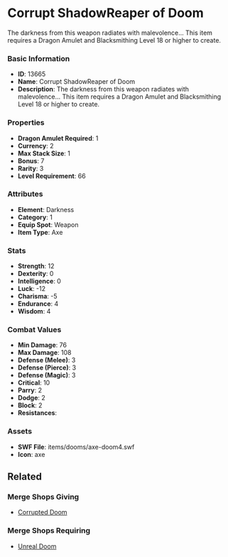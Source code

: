 # Corrupt ShadowReaper of Doom

The darkness from this weapon radiates with malevolence... This item requires a Dragon Amulet and Blacksmithing Level 18 or higher to create. 

### Basic Information

- **ID**: 13665
- **Name**: Corrupt ShadowReaper of Doom
- **Description**: The darkness from this weapon radiates with malevolence... This item requires a Dragon Amulet and Blacksmithing Level 18 or higher to create. 

### Properties

- **Dragon Amulet Required**: 1
- **Currency**: 2
- **Max Stack Size**: 1
- **Bonus**: 7
- **Rarity**: 3
- **Level Requirement**: 66

### Attributes

- **Element**: Darkness
- **Category**: 1
- **Equip Spot**: Weapon
- **Item Type**: Axe

### Stats

- **Strength**: 12
- **Dexterity**: 0
- **Intelligence**: 0
- **Luck**: -12
- **Charisma**: -5
- **Endurance**: 4
- **Wisdom**: 4

### Combat Values

- **Min Damage**: 76
- **Max Damage**: 108
- **Defense (Melee)**: 3
- **Defense (Pierce)**: 3
- **Defense (Magic)**: 3
- **Critical**: 10
- **Parry**: 2
- **Dodge**: 2
- **Block**: 2
- **Resistances**: 

### Assets

- **SWF File**: items/dooms/axe-doom4.swf
- **Icon**: axe

## Related

### Merge Shops Giving

- [Corrupted Doom](../merge-shops/236-corrupted-doom.md)

### Merge Shops Requiring

- [Unreal Doom](../merge-shops/350-unreal-doom.md)

